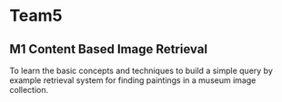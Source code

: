 # Team5 
## M1 Content Based Image Retrieval
To learn the basic concepts and techniques to build a simple query by example
retrieval system for finding paintings in a museum image collection.
